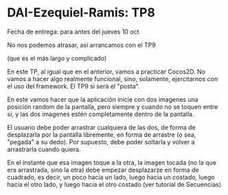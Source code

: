 # DAI-Ezequiel-Ramis: TP8

Fecha de entrega: para antes del jueves 10 oct

No nos podemos atrasar, así arrancamos con el TP9

(que es el más largo y complicado)

 

En este TP, al igual que en el anterior, vamos a practicar Cocos2D.  No vamos a hacer algo realmente funcional, sino, solamente, ejercitarnos con el uso del framework.  El TP9 si será el "posta".

 

En este vamos hacer que la aplicación inicie con dos imagenes una posición random de la pantalla, pero siempre y cuando no se toquen entre si, y las dos imagenes estén completamente dentro de la pantalla.

El usuario debe poder arrastrar cualquiera de las dos, de forma de desplazarla por la pantalla libremente, en forma de arrastre (o sea, "pegada" a su dedo).  Por supuesto, debe poder soltarla y volver a arrastrarla cuando quiera.

En el instante que esa imagen toque a la otra, la imagen tocada (no la que era arrastrada, sino la otra) debe empezar desplazarze en forma de cuadrado, es decir, un poco hacia un lado, luego hacia un costado, luego hacia el otro lado, y luego hacia el otro costado (ver tutorial de Secuencias)
